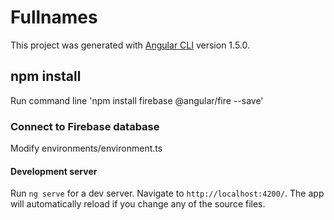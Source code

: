 
# Fullnames
This project was generated with [Angular CLI](https://github.com/angular/angular-cli) version 1.5.0.

## npm install
Run command line 'npm install firebase @angular/fire --save'

### Connect to Firebase database
Modify environments/environment.ts 


#### Development server
Run `ng serve` for a dev server. Navigate to `http://localhost:4200/`. The app will automatically reload if you change any of the source files.

